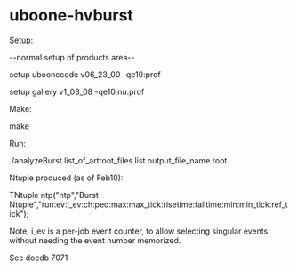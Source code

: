 # uboone-hvburst

Setup:

--normal setup of products area--

setup uboonecode v06_23_00 -qe10:prof

setup gallery v1_03_08 -qe10:nu:prof



Make:

make



Run:

./analyzeBurst list_of_artroot_files.list output_file_name.root



Ntuple produced (as of Feb10):

TNtuple ntp("ntp","Burst Ntuple","run:ev:i_ev:ch:ped:max:max_tick:risetime:falltime:min:min_tick:ref_tick");



Note, i_ev is a per-job event counter, to allow selecting singular events without needing the event number memorized.

See docdb 7071
